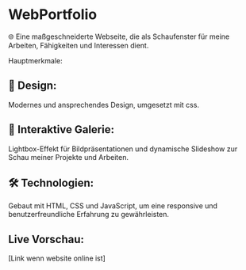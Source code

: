 # WebPortfolio
🌐 Eine maßgeschneiderte Webseite, die als Schaufenster für meine Arbeiten, Fähigkeiten und Interessen dient.

Hauptmerkmale:
## 🎨 Design: 
Modernes und ansprechendes Design, umgesetzt mit css.
## 📸 Interaktive Galerie: 
Lightbox-Effekt für Bildpräsentationen und dynamische Slideshow zur Schau meiner Projekte und Arbeiten.
## 🛠️ Technologien: 
Gebaut mit HTML, CSS und JavaScript, um eine responsive und benutzerfreundliche Erfahrung zu gewährleisten.
## Live Vorschau:
[Link wenn website online ist]


